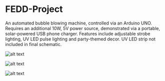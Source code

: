 # FEDD-Project
An automated bubble blowing machine, controlled via an Arduino UNO.
Requires an additional 10W, 5V power source, demonstrated via a 
portable, solar-powered USB phone charger. Features include adjustable
strobe lighting, UV LED pulse lighting and party-themed decor. UV LED
strip not included in final schematic. 

![alt text](https://github.com/UrariYsasi/FEDD-Project/blob/master/Presentation.jpg)

![alt text](https://github.com/UrariYsasi/FEDD-Project/blob/master/Presentation2.jpg)

![alt text](https://github.com/UrariYsasi/FEDD-Project/blob/master/Third_Design_Iteration.png)
